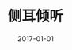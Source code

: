 ---
layout: page
title: 侧耳倾听
description: >
   一点儿印象也没有了的宫崎骏古董代表作之一。
category: 电影
img: assets/img/movie/before2020/侧耳倾听.webp
star: 5
date: 2017-01-01
---